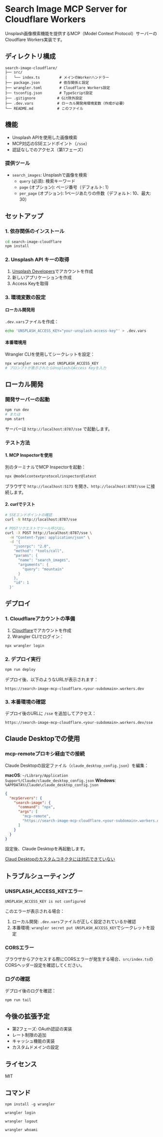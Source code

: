 # Search Image MCP Server for Cloudflare Workers

Unsplash画像検索機能を提供するMCP（Model Context Protocol）サーバーのCloudflare Workers実装です。

## ディレクトリ構成

```
search-image-cloudflare/
├── src/
│   └── index.ts         # メインのWorkerハンドラー
├── package.json         # 依存関係と設定
├── wrangler.toml        # Cloudflare Workers設定
├── tsconfig.json        # TypeScript設定
├── .gitignore          # Git除外設定
├── .dev.vars           # ローカル開発用環境変数（作成が必要）
└── README.md           # このファイル
```

## 機能

- Unsplash APIを使用した画像検索
- MCP対応のSSEエンドポイント（`/sse`）
- 認証なしでのアクセス（第1フェーズ）

### 提供ツール

- `search_images`: Unsplashで画像を検索
  - `query` (必須): 検索キーワード
  - `page` (オプション): ページ番号（デフォルト: 1）
  - `per_page` (オプション): 1ページあたりの件数（デフォルト: 10、最大: 30）

## セットアップ

### 1. 依存関係のインストール

```bash
cd search-image-cloudflare
npm install
```

### 2. Unsplash API キーの取得

1. [Unsplash Developers](https://unsplash.com/developers)でアカウントを作成
2. 新しいアプリケーションを作成
3. Access Keyを取得

### 3. 環境変数の設定

#### ローカル開発用

`.dev.vars`ファイルを作成：

```bash
echo 'UNSPLASH_ACCESS_KEY="your-unsplash-access-key"' > .dev.vars
```

#### 本番環境用

Wrangler CLIを使用してシークレットを設定：

```bash
npx wrangler secret put UNSPLASH_ACCESS_KEY
# プロンプトが表示されたらUnsplashのAccess Keyを入力
```

## ローカル開発

### 開発サーバーの起動

```bash
npm run dev
# または
npm start
```

サーバーは `http://localhost:8787/sse` で起動します。

### テスト方法

#### 1. MCP Inspectorを使用

別のターミナルでMCP Inspectorを起動：

```bash
npx @modelcontextprotocol/inspector@latest
```

ブラウザで `http://localhost:5173` を開き、`http://localhost:8787/sse` に接続します。

#### 2. curlでテスト

```bash
# SSEエンドポイントの確認
curl -N http://localhost:8787/sse

# POSTリクエストでツール呼び出し
curl -X POST http://localhost:8787/sse \
  -H "Content-Type: application/json" \
  -d '{
    "jsonrpc": "2.0",
    "method": "tools/call",
    "params": {
      "name": "search_images",
      "arguments": {
        "query": "mountain"
      }
    },
    "id": 1
  }'
```

## デプロイ

### 1. Cloudflareアカウントの準備

1. [Cloudflare](https://dash.cloudflare.com/)でアカウントを作成
2. Wrangler CLIでログイン：

```bash
npx wrangler login
```

### 2. デプロイ実行

```bash
npm run deploy
```

デプロイ後、以下のようなURLが表示されます：
```
https://search-image-mcp-cloudflare.<your-subdomain>.workers.dev
```

### 3. 本番環境の確認

デプロイ後のURLに `/sse` を追加してアクセス：
```
https://search-image-mcp-cloudflare.<your-subdomain>.workers.dev/sse
```

## Claude Desktopでの使用

### mcp-remoteプロキシ経由での接続

Claude Desktopの設定ファイル（`claude_desktop_config.json`）を編集：

**macOS**: `~/Library/Application Support/Claude/claude_desktop_config.json`
**Windows**: `%APPDATA%\Claude\claude_desktop_config.json`

```json
{
  "mcpServers": {
    "search-image": {
      "command": "npx",
      "args": [
        "mcp-remote",
        "https://search-image-mcp-cloudflare.<your-subdomain>.workers.dev/sse"
      ]
    }
  }
}
```

設定後、Claude Desktopを再起動します。

[Claud Desktopのカスタムコネクタには対応できていない](https://github.com/cloudflare/ai/tree/main/demos/remote-mcp-authless)

## トラブルシューティング

### UNSPLASH_ACCESS_KEYエラー

```
UNSPLASH_ACCESS_KEY is not configured
```

このエラーが表示される場合：

1. ローカル開発: `.dev.vars`ファイルが正しく設定されているか確認
2. 本番環境: `wrangler secret put UNSPLASH_ACCESS_KEY`でシークレットを設定

### CORSエラー

ブラウザからアクセスする際にCORSエラーが発生する場合、`src/index.ts`のCORSヘッダー設定を確認してください。

### ログの確認

デプロイ後のログを確認：

```bash
npm run tail
```

## 今後の拡張予定

- 第2フェーズ: OAuth認証の実装
- レート制限の追加
- キャッシュ機能の実装
- カスタムドメインの設定

## ライセンス

MIT

## コマンド

```
npm install -g wrangler
```
```
wrangler login
```
```
wrangler logout
```
```
wrangler whoami
```
